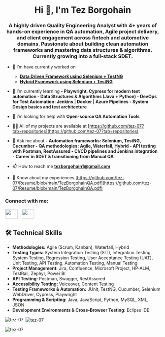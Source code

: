 <h1 align="center">Hi 👋, I'm Tez Borgohain </h1>

<h3 align="center">A highly driven Quality Engineering Analyst with 4+ years of hands-on experience in QA automation, Agile project delivery, and client engagement across fintech and automotive domains. Passionate about building clean automation frameworks and mastering data structures & algorithms. Currently growing into a full-stack SDET.</h3>

- 🔭 I’m have currently worked on
    -   [**Data Driven Framework using Selenium + TestNG**](https://github.com/tez-07/DataDrivenSeleniumJavaFramework)
    -   [**Hybrid Framework using Selenium + TestNG**](https://github.com/tez-07/HybridSeleniumJavaFramework/tree/main)

- 🌱 I’m currently learning **- **Playwright, Cypress for modern test automation** - **Data Structures & Algorithms (Java + Python)** - **DevOps for Test Automation: Jenkins | Docker | Azure Pipelines** - **System Design basics and test architecture****

- 🤝 I’m looking for help with ****Open-source QA Automation Tools****

- 👨‍💻 All of my projects are available at [https://github.com/tez-07?tab=repositories](https://github.com/tez-07?tab=repositories)

- 💬 Ask me about **- Automation frameworks: Selenium, TestNG, Cucumber - QA methodologies: Agile, Waterfall, Hybrid - API testing with Postman, RestAssured - CI/CD pipelines and Jenkins integration - Career in SDET & transitioning from Manual QA**

- 📫 How to reach me **tezborgohain1@gmail.com**

- 📄 Know about my experiences [https://github.com/tez-07/Resume/blob/main/TezBorgohainQA.pdf](https://github.com/tez-07/Resume/blob/main/TezBorgohainQA.pdf)


<h3 align="left">Connect with me:</h3>
<p align="left">
<a href="https://www.behance.net/tezborgohain" target="_blank">
  <img src="https://cdn-icons-png.flaticon.com/512/145/145799.png" height="30" width="40" />
</a>

<a href="https://www.linkedin.com/in/tez-borgohain/" target="_blank" style="margin-left:10px;">
  <img src="https://cdn-icons-png.flaticon.com/512/174/174857.png" height="30" width="40" />
</a>

</p>

## 🛠️ Technical Skills

- **Methodologies:** Agile (Scrum, Kanban), Waterfall, Hybrid  
- **Testing Types:** System Integration Testing (SIT), Integration Testing, System Testing, Regression Testing, User Acceptance Testing (UAT), Unit Testing, API Testing, Automation Testing, Manual Testing
- **Project Management:** Jira, Confluence, Microsoft Project, HP-ALM, TestRail, Zephyr, Power BI  
- **API Testing:** Postman, Swagger, RestAssured
- **Accessibility Testing:** Voiceover, Content Testing  
- **Testing Frameworks & Automation:** JUnit, TestNG, Cucumber, Selenium WebDriver, Cypress, Playwright  
- **Programming & Scripting:** Java, JavaScript, Python, MySQL, XML, JSON  
- **Development Environments & Cross-Browser Testing:** Eclipse IDE


<p><img align="left" src="https://github-readme-stats.vercel.app/api/top-langs?username=tez-07&show_icons=true&locale=en&layout=compact" alt="tez-07" /></p>

<p>&nbsp;<img align="center" src="https://github-readme-stats.vercel.app/api?username=tez-07&show_icons=true&locale=en" alt="tez-07" /></p>

<p><img align="center" src="https://github-readme-streak-stats.herokuapp.com/?user=tez-07&" alt="tez-07" /></p>
